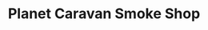---
title: "Planet Caravan Smoke Shop"
url: /cincinnati/planet-caravan-smoke-shop/
shop: tobacco
---